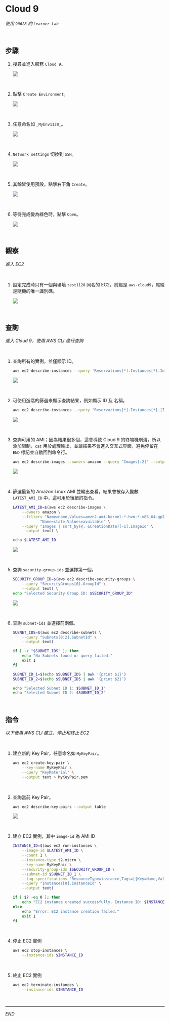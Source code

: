 # Cloud 9

_使用 `90628` 的 `Learner Lab`_

<br>

## 步驟

1. 搜尋並進入服務 `Cloud 9`。

    ![](images/img_04.png)

<br>

2. 點擊 `Create Environment`。

    ![](images/img_05.png)

<br>

3. 任意命名如 `_MyEnv1128_`。

    ![](images/img_06.png)

<br>

4. `Network settings` 切換到 `SSH`。

    ![](images/img_07.png)

<br>

5. 其餘皆使用預設，點擊右下角 `Create`。

    ![](images/img_08.png)

<br>

6. 等待完成變為綠色時，點擊 `Open`。

    ![](images/img_09.png)

<br>

## 觀察

_進入 EC2_

<br>

1. 設定完成時只有一個與環境 `test1128` 同名的 EC2，前綴是 `aws-cloud9`，尾綴是隨機的唯一識別碼。

    ![](images/img_01.png)

<br>

## 查詢

_進入 Cloud 9，使用 AWS CLI 進行查詢_

<br>

1. 查詢所有的實例，並僅顯示 ID。

    ```bash
    aws ec2 describe-instances --query 'Reservations[*].Instances[*].InstanceId'
    ```

    ![](images/img_10.png)

<br>

2. 可使用進階的篩選來顯示查詢結果，例如顯示 ID 及 名稱。

    ```bash
    aws ec2 describe-instances --query "Reservations[*].Instances[*].[InstanceId, Tags[?Key=='Name'].Value | [0]]" --output text
    ```

    ![](images/img_02.png)

<br>

3. 查詢可用的 AMI；因為結果很多個，這會導致 Cloud 9 的終端機崩潰，所以添加限制，`cat` 用於處理輸出，並讓結果不會進入交互式界面，避免停留在 `END` 標記並自動回到命令行。

    ```bash
    aws ec2 describe-images --owners amazon --query "Images[:2]" --output json | cat
    ```

    ![](images/img_11.png)

<br>

4. 篩選最新的 Amazon Linux AMI 並輸出查看，結果會被存入變數 `LATEST_AMI_ID` 中，這可用於後續的指令。

    ```bash
    LATEST_AMI_ID=$(aws ec2 describe-images \
        --owners amazon \
        --filters "Name=name,Values=amzn2-ami-kernel-*-hvm-*-x86_64-gp2" \
                "Name=state,Values=available" \
        --query "Images | sort_by(@, &CreationDate)[-1].ImageId" \
        --output text) \

    echo $LATEST_AMI_ID
    ```

    ![](images/img_12.png)

<br>

5. 查詢 `security-group-ids` 並選擇第一個。

    ```bash
    SECURITY_GROUP_ID=$(aws ec2 describe-security-groups \
        --query "SecurityGroups[0].GroupId" \
        --output text) \
    echo "Selected Security Group ID: $SECURITY_GROUP_ID"
    ```

    ![](images/img_13.png)

<br>

6. 查詢 `subnet-ids` 並選擇前兩個。

    ```bash
    SUBNET_IDS=$(aws ec2 describe-subnets \
        --query "Subnets[0:2].SubnetId" \
        --output text)

    if [ -z "$SUBNET_IDS" ]; then
        echo "No Subnets found or query failed."
        exit 1
    fi

    SUBNET_ID_1=$(echo $SUBNET_IDS | awk '{print $1}')
    SUBNET_ID_2=$(echo $SUBNET_IDS | awk '{print $2}')

    echo "Selected Subnet ID 1: $SUBNET_ID_1"
    echo "Selected Subnet ID 2: $SUBNET_ID_2"
    ```

<br>

## 指令

_以下使用 AWS CLI 建立、停止和終止 EC2_

<br>

1. 建立新的 Key Pair，任意命名如 `MyKeyPair`。

    ```bash
    aws ec2 create-key-pair \
        --key-name MyKeyPair \
        --query "KeyMaterial" \
        --output text > MyKeyPair.pem
    ```

<br>

2. 查詢當前 Key Pair。

    ```bash
    aws ec2 describe-key-pairs --output table
    ```

    ![](images/img_14.png)

<br>

3. 建立 EC2 實例，其中 `image-id` 為 AMI ID

    ```bash
    INSTANCE_ID=$(aws ec2 run-instances \
        --image-id $LATEST_AMI_ID \
        --count 1 \
        --instance-type t2.micro \
        --key-name MyKeyPair \
        --security-group-ids $SECURITY_GROUP_ID \
        --subnet-id $SUBNET_ID_1 \
        --tag-specifications 'ResourceType=instance,Tags=[{Key=Name,Value=MyInstance}]' \
        --query "Instances[0].InstanceId" \
        --output text)

    if [ $? -eq 0 ]; then
        echo "EC2 instance created successfully. Instance ID: $INSTANCE_ID"
    else
        echo "Error: EC2 instance creation failed."
        exit 1
    fi
    ```

<br>

4. 停止 EC2 實例

    ```bash
    aws ec2 stop-instances \
        --instance-ids $INSTANCE_ID
    ```

<br>

5. 終止 EC2 實例

    ```bash
    aws ec2 terminate-instances \
        --instance-ids $INSTANCE_ID
    ```

<br>

___

_END_